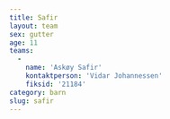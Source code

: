 ```yaml
---
title: Safir
layout: team
sex: gutter
age: 11
teams:
  -
    name: 'Askøy Safir'
    kontaktperson: 'Vidar Johannessen'
    fiksid: '21184'
category: barn
slug: safir
---
```

